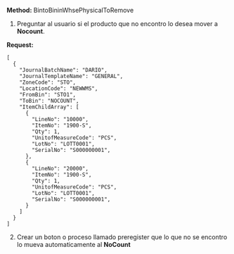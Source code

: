 **Method:** BintoBininWhsePhysicalToRemove

1. Preguntar al usuario si el producto que no encontro lo desea mover a **Nocount**.

**Request:**

```
[
  {
    "JournalBatchName": "DARIO",
    "JournalTemplateName": "GENERAL",
    "ZoneCode": "STO",
    "LocationCode": "NEWWMS",
    "FromBin": "STO1",
    "ToBin": "NOCOUNT",
    "ItemChildArray": [
      {
        "LineNo": "10000",
        "ItemNo": "1900-S",
        "Qty": 1,
        "UnitofMeasureCode": "PCS",
        "LotNo": "LOTT0001",
        "SerialNo": "S000000001",
      },
      {
        "LineNo": "20000",
        "ItemNo": "1900-S",
        "Qty": 1,
        "UnitofMeasureCode": "PCS",
        "LotNo": "LOTT0001",
        "SerialNo": "S000000001",
      }
    ]
  }
]
```

2. Crear un boton o proceso llamado preregister que lo que no se encontro lo mueva automaticamente al **NoCount**
 